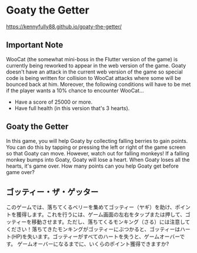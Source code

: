 # Goaty the Getter

https://kennyfully88.github.io/goaty-the-getter/

## Important Note

WooCat (the somewhat mini-boss in the Flutter version of the game) is currently being reworked to appear in the web version of the game. Goaty doesn't have an attack in the current web version of the game so special code is being written for collision to WooCat attacks where some will be bounced back at him. Moreover, the following conditions will have to be met if the player wants a 10% chance to encounter WooCat...

- Have a score of 25000 or more.
- Have full health (in this version that's 3 hearts).

## Goaty the Getter

In this game, you will help Goaty by collecting falling berries to gain points. You can do this by tapping or pressing the left or right of the game screen so that Goaty can move. However, watch out for falling monkeys! If a falling monkey bumps into Goaty, Goaty will lose a heart. When Goaty loses all the hearts, it's game over. How many points can you help Goaty get before game over?

## ゴッティー・ザ・ゲッター

このゲームでは、落ちてくるベリーを集めてゴッティー（ヤギ）を助け、ポイントを獲得します。これを行うには、ゲーム画面の左右をタップまたは押して、ゴッティーを移動させます。ただし、落ちてくるモンキング（さる）には注意してください！落ちてきたモンキングがゴッティーにぶつかると、ゴッティーはハート(HP)を失います。ゴッティーがすべてのハートを失うと、ゲームオーバーです。 ゲームオーバーになるまでに、いくらのポイント獲得できますか?
